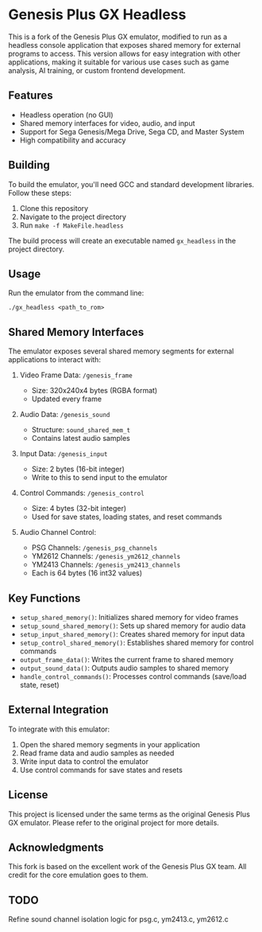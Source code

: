 # Genesis Plus GX Headless

This is a fork of the Genesis Plus GX emulator, modified to run as a headless console application that exposes shared memory for external programs to access. This version allows for easy integration with other applications, making it suitable for various use cases such as game analysis, AI training, or custom frontend development.

## Features

- Headless operation (no GUI)
- Shared memory interfaces for video, audio, and input
- Support for Sega Genesis/Mega Drive, Sega CD, and Master System
- High compatibility and accuracy

## Building

To build the emulator, you'll need GCC and standard development libraries. Follow these steps:

1. Clone this repository
2. Navigate to the project directory
3. Run `make -f MakeFile.headless`

The build process will create an executable named `gx_headless` in the project directory.

## Usage

Run the emulator from the command line:

```
./gx_headless <path_to_rom>
```
## Shared Memory Interfaces

The emulator exposes several shared memory segments for external applications to interact with:

1. Video Frame Data: `/genesis_frame`
   - Size: 320x240x4 bytes (RGBA format)
   - Updated every frame

2. Audio Data: `/genesis_sound`
   - Structure: `sound_shared_mem_t`
   - Contains latest audio samples

3. Input Data: `/genesis_input`
   - Size: 2 bytes (16-bit integer)
   - Write to this to send input to the emulator

4. Control Commands: `/genesis_control`
   - Size: 4 bytes (32-bit integer)
   - Used for save states, loading states, and reset commands

5. Audio Channel Control:
   - PSG Channels: `/genesis_psg_channels`
   - YM2612 Channels: `/genesis_ym2612_channels`
   - YM2413 Channels: `/genesis_ym2413_channels`
   - Each is 64 bytes (16 int32 values)

## Key Functions

- `setup_shared_memory()`: Initializes shared memory for video frames
- `setup_sound_shared_memory()`: Sets up shared memory for audio data
- `setup_input_shared_memory()`: Creates shared memory for input data
- `setup_control_shared_memory()`: Establishes shared memory for control commands
- `output_frame_data()`: Writes the current frame to shared memory
- `output_sound_data()`: Outputs audio samples to shared memory
- `handle_control_commands()`: Processes control commands (save/load state, reset)

## External Integration

To integrate with this emulator:

1. Open the shared memory segments in your application
2. Read frame data and audio samples as needed
3. Write input data to control the emulator
4. Use control commands for save states and resets

## License

This project is licensed under the same terms as the original Genesis Plus GX emulator. Please refer to the original project for more details. 

## Acknowledgments

This fork is based on the excellent work of the Genesis Plus GX team. All credit for the core emulation goes to them.


## TODO

Refine sound channel isolation logic for psg.c, ym2413.c, ym2612.c 
